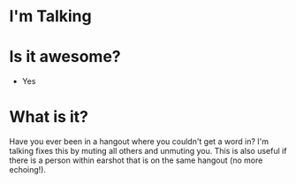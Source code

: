 I'm Talking
=========

Is it awesome?
=========
* Yes

What is it?
=========
Have you ever been in a hangout where you couldn't get a word in?
I'm talking fixes this by muting all others and unmuting you.
This is also useful if there is a person within earshot
that is on the same hangout (no more echoing!). 
